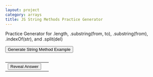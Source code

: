 ```yaml
---
layout: project
category: arrays
title: JS String Methods Practice Generator
---
```


<p>Practice Generator for .length, .substring(from, to), .substring(from), .indexOf(str), and .split(del)</p>

<button onclick="generateMethod()">Generate String Method Example</button>
<pre id="methodOutput"></pre>
<table>
  <tr>
    <td><button onclick="revealMethodAnswer()">Reveal Answer</button></td>
    <td><span id="methodAnswer" style="display:none;"></span></td>
  </tr>
</table>

<script>
let methodType = "";
let baseStr, secondStr, from, fromB, to, searchStr, delimiter;

function generateMethod() {
  let roll = Math.random() * 5;
  baseStr = pickRandomString(1);
  secondStr = pickRandomString(2);

  if (roll < 1) {
    // .length
    methodType = "length";
    document.getElementById("methodOutput").innerText =
      `let word1 = "${baseStr}";\nlet word2 = "${secondStr}";\nconsole.log(word1.length + word2.length);`;

  } else if (roll < 2) {
    // .substring(from, to)
    methodType = "substring2";
    from = getRandomIndex(baseStr.length - 1);
    to = from + getRandomIndex(baseStr.length - from) + 1;
    document.getElementById("methodOutput").innerText =
      `let word1 = "${baseStr}";\nlet word2 = "${secondStr}";\nconsole.log(word1.substring(${from}, ${to}) + word2.substring(${Math.floor(secondStr.length/2)}, ${Math.floor(secondStr.length/2 + 1)}));`;

  } else if (roll < 3) {
    // .substring(from)
    methodType = "substring1";
    from = getRandomIndex(baseStr.length - 1);
    fromB = getRandomIndex(secondStr.length - 1);
    document.getElementById("methodOutput").innerText =
      `let wordA = "${baseStr}";\nlet wordB = "${secondStr}";\nconsole.log(wordA.substring(${from}) + wordB.substring(${fromB}));`;

  } else if (roll < 4) {
    // .indexOf(str)
    methodType = "indexOf";
    let idx = getRandomIndex((baseStr + secondStr).length - 1);
    searchStr = (baseStr + secondStr).charAt(idx);
    document.getElementById("methodOutput").innerText =
      `let word = "${baseStr}";\nlet word2 = "${secondStr}";\nconsole.log(word.indexOf("${searchStr}") + " and " + word2.indexOf("${searchStr}"));`;

  } else {
    // .split(del)
    methodType = "split";
    delimiter = pickRandomDelimiter();
    let strWithDel = baseStr.split("").join(delimiter);
    document.getElementById("methodOutput").innerText =
      `let word = "${strWithDel}";\nconsole.log(word.split("${delimiter}"));`;
  }

  // hide answer until revealed
  document.getElementById("methodAnswer").style.display = "none";
  document.getElementById("methodAnswer").innerText = "";
}

function revealMethodAnswer() {
  let answer;
  if (methodType === "length") {
    answer = baseStr.length + secondStr.length;
  } else if (methodType === "substring2") {
    answer = baseStr.substring(from, to) + secondStr.substring(Math.floor(secondStr.length/2), Math.floor(secondStr.length/2)+1);
  } else if (methodType === "substring1") {
    answer = baseStr.substring(from) + secondStr.substring(fromB);
  } else if (methodType === "indexOf") {
    answer = baseStr.indexOf(searchStr) + " and " + secondStr.indexOf(searchStr);
  } else if (methodType === "split") {
    let strWithDel = baseStr.split("").join(delimiter);
    answer = JSON.stringify(strWithDel.split(delimiter));
  }
  document.getElementById("methodAnswer").innerText = "Answer: " + answer;
  document.getElementById("methodAnswer").style.display = "inline";
}

// --- Helpers ---
function pickRandomString(listNumber) {
  let samples = ["apple", "avacado", "banana", "apricot", "cherry",
                "lime", "lemon", "coconut", "kiwi", "grape", 
                "fig", "dragon fruit", "cranberry", "blackberry", "fig",
                "avacado", "cucumber","durian", "raisin","guava",
                "broccoli", "cabbage", "carrot", "celery", "corn",
                "eggplant","fig","garlic","lettuce","mushroom","yam"];
  if(listNumber == 2){
    samples = ["crab apple", "cactus fruit", "goji berry", "star fruit", "blueberry", 
                "nectarine", "cantaloupe", "bell pepper", "mango", "orange",
                "papaya", "peach", "plum", "pear", "raspberry",
                "brussel sprouts", "nectarine", "onion", "potato", "pumpkin",
                "pineapple","spinach","squash","sweet potato",
                "tomato","roma tomato","cherry tomato","sweet onion","yellow onion",
                "white onion", "watermelon"
                ];
  }
  
  return samples[Math.floor(Math.random() * samples.length)];
}

function pickRandomDelimiter() {
  let dels = ["a", "e", "i", "o", "u"];
  return dels[Math.floor(Math.random() * dels.length)];
}

function getRandomIndex(max) {
  return Math.floor(Math.random() * (max + 1));
}

// Generate one on load
generateMethod();
</script>
